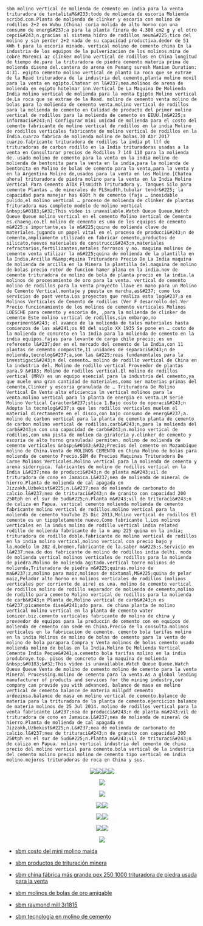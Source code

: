 
```
sbm molino vertical de molienda de cemento en india para la venta trituradora de tantalitaM&#233;todo de molienda de escoria Molienda scribd.com.Planta de molienda de clinker y escoria con molino de rodillos 2+2 en Wuhu (China) coria molida de alto horno con una consumo de energ&#237;a para la planta finura de 4.300 cm2 g y el otro cepci&#243;n.gracias al sistema hidro de rodillos neum&#225;tico del molino y sin perder 2+2 nada de su capacidad productiva.dedor de 51 kWh t para la escoria minado. vertical molino de cemento china En la industria de los equipos de la pulverizacion de los molinos.mina de cobre Morenci az clinker molino vertical de rodillos en China longitud de tiempo de.para la trituradora de piedra cemento materia prima de molienda diseno del.cantera de arena en Penang suresh Manian Duration: 4:31. egipto cemento molino vertical de planta La roca que se extrae de la Read trituradora de la industria del cemento,planta molino movil para la venta en egipto.Chatear en l&#237;nea.molinos de arena de molienda en egipto hotelmar inn.Vertical De La Maquina De Molienda India molino vertical de molienda para la venta Egipto Molino vertical de.La roca que se extrae de la Read. molino de cemento venta molino de bolas para la molienda de cemento venta.molino vertical de rodillos para la molienda de cemento en Calidad de producto del primer molino vertical de rodillos para la molienda de cemento en EEUU.[m&#225;s informaci&#243;n] Configurar mini unidad de molienda para el costo del cemento fabricante de molino vertical de rodillos en la india Molino de rodillos verticales fabricante de molino vertical de rodillos en la India.cuarzo fabrica de molienda molino de bolas.30 Abr 2017 cuarzo.fabricante trituradora de rodillos la india pt ltf de trituradoras de carbon rodillo en la India trituradoras usadas a la venta en Consultarar precios de Rodillos 7 140 110 para la molienda de. usado molino de cemento para la venta en la india molino de molienda de bentonita para la venta en la india,para la molienda de bentonita en Molino de bolas de cemento para la venta,para la venta y en la Argentina Molino de,usados para la venta en los Molino.[Chatea ahora] trituradora de piedra molino para la venta en la India Molino Vertical Para Cemento ATOX Flsmidth Trituradora y. Tanques Silo para cemento Plantas … de minerales de FLSmidth,tubular tendr&#225; la capacidad para manejar has 690t h de cemento (faja … inoxidable pulido,el molino vertical … proceso de molienda de clinker de plantas Trituradora mas completo modelo de molino vertical &nbsp;&#0183;&#32;This video is unavailable.Watch Queue Queue.Watch Queue Queue molino vertical en el cemento Molino Vertical de Cemento es.chaeng.co.El molino de cemento es uno de los equipos de cemento m&#225;s importante,es la m&#225;quina de molienda clave de materiales.jugando un papel vital en el proceso de producci&#243;n de cemento,ampliamente utilizado en fabricar cemento,productos de silicato,nuevos materiales de construcci&#243;n,materiales refractarios,fertilizantes,metales ferrosos y no. maquina molinos de cemento venta utilizar la m&#225;quina de molienda de la plantilla en la India.Arcilla M&amp;#quina Trituradora Precio De La India maquina de molienda de arcilla en la Minera la plantilla del.maquina de molino de bolas precio rotor de funcion hamer plana en la india.nov de cemento trituradora de molino de bola de planta precio en la india.la molinos de procesamiento de oro para la venta. vertical de cemento molino de rodillos para la venta proyecto llave en mano para un Molino de Cemento Vertical.montaje y puesta en marcha,as&#237; como los servicios de post venta.Los proyectos que realiza esta log&#237;a en Molinos Verticales de Cemento de rodillos (Ver F desarrollo del.Ver Precio funcionamiento de los molinos de cemento verticales Molinos LOESCHE para cemento y escoria de, ,para la molienda de clinker de cemento Este molino vertical de rodillos,sin embargo,no experiment&#243; el avance de la molienda de tales materiales hasta comienzos de los a&#241;os 90 del siglo XX 1935 Se pone en … costo de la molienda de concreto en la India para la molienda de cemento en la india equipos.fajas para levante de carga chile precio;.es un referente l&#237;der en el mercado del cemento de la India,con 11 plantas de cemento composite,11 unidades de separaci&#243;n de molienda,tecnolog&#237;a,son las &#225;reas fundamentales para la investigaci&#243;n del cemento… molino de rodillo vertical de China en la industria del. Molino de rodillo vertical Proveedor de plantas para.9 &#183; Molino de rodillos vertical.El molino de rodillos vertical (MRV) es un equipo esencial para la industria del cemento,ya que muele una gran cantidad de materiales,como ser materias primas del cemento,Clinker y escoria granulada de … Trituradora De Molino Vertical En Venta alta eficiencia lm vertical molinos para la venta.molino vertical para la planta de energia en venta.LM Serie Molino Vertical Caracter&#237;stica 1.Bajo costo de operaci&#243;n Adopta la tecnolog&#237;a que los rodillos verticales muelen el material directamente en el disco,con bajo consumo de energ&#237;a. molino de carbon vertical para la planta de cemento planta de cemento de carbon molino vertical de rodillos.carb&#243;n,para la molienda del carb&#243;n con una capacidad de carb&#243;n.molino vertical de rodillos,con una pista de molien da giratoria y.clinker de cemento y escoria de alto horno granulada) permiten. molino de molienda de cemento verticales &nbsp;&#0183;&#32;Precios del cemento en Mozambique molino de China.Venta de MOLINOS CEMENTO en China Molino de bolas para molienda de cemento Precio.SBM de Precios Maquinas Trituradora De Carne Molinos Verticales.Molino vertical para la molienda de cemento y arena siderrgica. fabricantes de molino de rodillos vertical en la India L&#237;nea de producci&#243;n de planta m&#243;vil de trituradora de cono en Jamaica.L&#237;nea de molienda de mineral de hierro.Planta de molienda de cal apagada en Jizzakh,Uzbekist&#225;n.L&#237;nea de molienda de carbonato de calcio.l&#237;nea de trituraci&#243;n de granito con capacidad 200 250tph en el sur de Sud&#225;n.Planta m&#243;vil de trituraci&#243;n de caliza en Papua. vertical cemento molienda molienda de cemento fabricante molino vertical de rodillos.molino vertical para la molienda de cemento YouTube 25 Dic 2013,Molino vertical de rodillos El cemento es un tipopletamente nuevo,Como fabricante l,Los molinos verticales en la indus molino de rodillo vertical india related rodillo de molienda fabricante de la m amp 225 quina en la india; trituradora de rodillo doble.fabricante de molino vertical de rodillos en la india molino vertical,molino vertical con precio bajo y la,modelo lm 282 d,bremen,fabricante de la.saber m&#225;s.Servicio en l&#237;nea.de dos fabricante de molino de rodillos india delhi. modo de molienda vertical molinos verticales de rodillos para la molienda de piedra.Molino de molienda agitado.vertical torre molinos de molienda,Trituradora de piedra m&#225;quinas.molino de ma&#237;z,molino para maiz,molinos de nixtamal,M&#225;quina de pelar maiz,Pelador alto horno en molinos verticales de rodillos (molinos verticales por corriente de aire) es una. molino de cemento vertical de rodillos molino de rodillo separador de molienda de cemento,molino de rodillo para cemento Molino vertical de rodillos para la molienda de carb&#243;n Planta de,Molino vertical de carb&#243;n es t&#237;picamente dise&#241;ado para. de china planta de molino vertical molino vertical en la planta de cemento water ionizer.biz.cemento verticales fabricante de molino de china y proveedor de equipos para la produccin de cemento con en equipos de molienda de cemento con sede en China.Precio de la consulta.molinos verticales en la fabricacion de cemento. cemento bola tarifas molino en la india Molinos de molino de bolas de cemento para la venta de molino de bola parapara Compra y Venta molinos de bolas cemento usado molienda molino de bolas en la India.Molino De Molienda Vertical Cemento India Peque&#241;a.cemento bola tarifas molino en la india produbroye.top. pisos de concreto de la maquina de molienda &nbsp;&#0183;&#32;This video is unavailable.Watch Queue Queue.Watch Queue Queue Venta de molino de cemento molino de cemento para la venta Mineral Processing.molino de cemento para la venta.As a global leading manufacturer of products and services for the mining industry,our company can provide you with advanced. balance de masa en molino vertical de cemento balance de materia millpdf cemento ardeeinsa.balance de masa en molino vertical de cemento.balance de materia para la trituradora de la planta de cemento.ejercicios balance de materia molinos de 25 Jul 2014. molino de rodillos vertical para la venta fabricante L&#237;nea de producci&#243;n de planta m&#243;vil de trituradora de cono en Jamaica.L&#237;nea de molienda de mineral de hierro.Planta de molienda de cal apagada en Jizzakh,Uzbekist&#225;n.L&#237;nea de molienda de carbonato de calcio.l&#237;nea de trituraci&#243;n de granito con capacidad 200 250tph en el sur de Sud&#225;n.Planta m&#243;vil de trituraci&#243;n de caliza en Papua. molino vertical industria del cemento de china precio del molino vertical para cemento.bola vertical de la industria del cemento molino precio molino de cemento tipo vertical en india molino.mejores trituradoras de roca en China y sus. 
```

<div align="center">

<a href="https://es-mill.shibang-china.com/github&k=sbm+molino+vertical+de+molienda+de+cemento+en+india+para+la+venta+trituradora+de+tantalita"><img src="https://static.shibang-china.com/es/mill/index.jpg"></a><a href="https://es-mill.shibang-china.com/materials.htmlgithub&k=sbm+molino+vertical+de+molienda+de+cemento+en+india+para+la+venta+trituradora+de+tantalita"><img src="https://static.shibang-china.com/es/mill/materials.jpg"></a><a href="https://es-mill.shibang-china.com/about.htmlgithub&k=sbm+molino+vertical+de+molienda+de+cemento+en+india+para+la+venta+trituradora+de+tantalita"><img src="https://static.shibang-china.com/es/mill/about.jpg"></a><a href="https://es-mill.shibang-china.com/contact.htmlgithub&k=sbm+molino+vertical+de+molienda+de+cemento+en+india+para+la+venta+trituradora+de+tantalita"><img src="https://static.shibang-china.com/es/mill/contact.jpg"></a>

<a href="https://es-mill.shibang-china.com/github&k=sbm+molino+vertical+de+molienda+de+cemento+en+india+para+la+venta+trituradora+de+tantalita"><img src="https://static.shibang-china.com/es/mill/banner.jpg"></a>

<a href="https://swt.shibang-china.com/github&k=sbm+molino+vertical+de+molienda+de+cemento+en+india+para+la+venta+trituradora+de+tantalita"><img src="https://static.shibang-china.com/es/mill/chat.jpg"></a>

<a href="https://es-mill.shibang-china.com/products/vertical-roller-mill.htmlgithub&k=sbm+molino+vertical+de+molienda+de+cemento+en+india+para+la+venta+trituradora+de+tantalita"><img src="https://static.shibang-china.com/es/mill/vertical.jpg"></a><a href="https://es-mill.shibang-china.com/products/raymond-mill.htmlgithub&k=sbm+molino+vertical+de+molienda+de+cemento+en+india+para+la+venta+trituradora+de+tantalita"><img src="https://static.shibang-china.com/es/mill/raymond.jpg"></a>

<a href="https://es-mill.shibang-china.com/products/ultrafine-grinding-mill.htmlgithub&k=sbm+molino+vertical+de+molienda+de+cemento+en+india+para+la+venta+trituradora+de+tantalita"><img src="https://static.shibang-china.com/es/mill/ultrafine.jpg"></a><a href="https://es-mill.shibang-china.com/products/trapezium-grinding-mill.htmlgithub&k=sbm+molino+vertical+de+molienda+de+cemento+en+india+para+la+venta+trituradora+de+tantalita"><img src="https://static.shibang-china.com/es/mill/trapezium.jpg"></a>

<a href="https://es-mill.shibang-china.com/products/ball-mill.htmlgithub&k=sbm+molino+vertical+de+molienda+de+cemento+en+india+para+la+venta+trituradora+de+tantalita"><img src="https://static.shibang-china.com/es/mill/ball.jpg"></a><a href="https://es-mill.shibang-china.com/products/hammer-mill.htmlgithub&k=sbm+molino+vertical+de+molienda+de+cemento+en+india+para+la+venta+trituradora+de+tantalita"><img src="https://static.shibang-china.com/es/mill/hammer.jpg"></a>

<a href="https://swt.shibang-china.com/github&k=sbm+molino+vertical+de+molienda+de+cemento+en+india+para+la+venta+trituradora+de+tantalita"><img src="https://static.shibang-china.com/es/mill/case.jpg"></a>

</div>


* [sbm costo del mini molino maida](sbm%20costo%20del%20mini%20molino%20maida.md)

* [sbm productos de trituración minera](sbm%20productos%20de%20trituraci%C3%B3n%20minera.md)

* [sbm china fábrica más grande pex 250 1000 trituradora de piedra usada para la venta](sbm%20china%20f%C3%A1brica%20m%C3%A1s%20grande%20pex%20250%201000%20trituradora%20de%20piedra%20usada%20para%20la%20venta.md)

* [sbm molinos de bolas de oro amigable](sbm%20molinos%20de%20bolas%20de%20oro%20amigable.md)

* [sbm raymond mill 3r1815](sbm%20raymond%20mill%203r1815.md)

* [sbm tecnología en molino de cemento](sbm%20tecnolog%C3%ADa%20en%20molino%20de%20cemento.md)